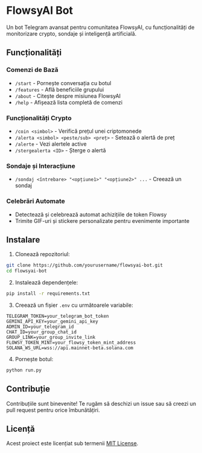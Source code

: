 # FlowsyAI Bot

Un bot Telegram avansat pentru comunitatea FlowsyAI, cu funcționalități de monitorizare crypto, sondaje și inteligență artificială.

## Funcționalități

### Comenzi de Bază
- `/start` - Pornește conversația cu botul
- `/features` - Află beneficiile grupului
- `/about` - Citește despre misiunea FlowsyAI
- `/help` - Afișează lista completă de comenzi

### Funcționalități Crypto
- `/coin <simbol>` - Verifică prețul unei criptomonede
- `/alerta <simbol> <peste/sub> <preț>` - Setează o alertă de preț
- `/alerte` - Vezi alertele active
- `/stergealerta <ID>` - Șterge o alertă

### Sondaje și Interacțiune
- `/sondaj <întrebare> "<opțiune1>" "<opțiune2>" ...` - Creează un sondaj

### Celebrări Automate
- Detectează și celebrează automat achizițiile de token Flowsy
- Trimite GIF-uri și stickere personalizate pentru evenimente importante

## Instalare

1. Clonează repozitoriul:
```bash
git clone https://github.com/yourusername/flowsyai-bot.git
cd flowsyai-bot
```

2. Instalează dependențele:
```bash
pip install -r requirements.txt
```

3. Creează un fișier `.env` cu următoarele variabile:
```env
TELEGRAM_TOKEN=your_telegram_bot_token
GEMINI_API_KEY=your_gemini_api_key
ADMIN_ID=your_telegram_id
CHAT_ID=your_group_chat_id
GROUP_LINK=your_group_invite_link
FLOWSY_TOKEN_MINT=your_flowsy_token_mint_address
SOLANA_WS_URL=wss://api.mainnet-beta.solana.com
```

4. Pornește botul:
```bash
python run.py
```

## Contribuție

Contribuțiile sunt binevenite! Te rugăm să deschizi un issue sau să creezi un pull request pentru orice îmbunătățiri.

## Licență

Acest proiect este licențiat sub termenii [MIT License](LICENSE).